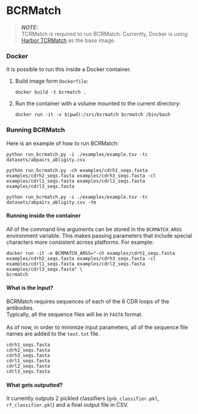 # BCRMatch

> **_NOTE:_** <br>
> TCRMatch is required to run BCRMatch. Currently, Docker is using [Harbor TCRMatch](https://harbor.lji.org/harbor/projects/5/repositories/iedb-public%2Ftcrmatch/tags/0.1.1) as the base image.

### Docker
It is possible to run this inside a Docker container.
1. Build image form `Dockerfile`:
    ```
    docker build -t bcrmatch .
    ```
2. Run the container with a volume mounted to the current directory:
   ```
   docker run -it -v $(pwd):/src/bcrmatch bcrmatch /bin/bash
   ```


### Running BCRMatch
Here is an example of how to run BCRMatch:
```
python run_bcrmatch.py -i ./examples/example.tsv -tc datasets/abpairs_abligity.csv
```
```
python run_bcrmatch.py -ch examples/cdrh1_seqs.fasta examples/cdrh2_seqs.fasta examples/cdrh3_seqs.fasta -cl examples/cdrl1_seqs.fasta examples/cdrl2_seqs.fasta examples/cdrl3_seqs.fasta
```
```
python run_bcrmatch.py -i ./examples/example.tsv -tc datasets/abpairs_abligity.csv -tm
```

#### Running inside the container

All of the command line arguments can be stored in the ```BCRMATCH_ARGS``` environment variable.
This makes passing parameters that include special characters more consistent across platforms. For
example:

```
docker run -it -e BCRMATCH_ARGS="-ch examples/cdrh1_seqs.fasta examples/cdrh2_seqs.fasta examples/cdrh3_seqs.fasta -cl examples/cdrl1_seqs.fasta examples/cdrl2_seqs.fasta examples/cdrl3_seqs.fasta" \
bcrmatch
```

#### What is the Input?
BCRMatch requires sequences of each of the 6 CDR loops of the antibodies.<br>Typically, all the sequence files will be in `FASTA` format.
<br><br>
As of now, in order to minimize input parameters, all of the sequence file names are added to the `text.txt` file.
```
cdrh1_seqs.fasta
cdrh2_seqs.fasta
cdrh3_seqs.fasta
cdrl1_seqs.fasta
cdrl2_seqs.fasta
cdrl3_seqs.fasta
```

#### What gets outputted?
It currently outputs 2 pickled classifiers (`gnb_classifier.pkl`, `rf_classifier.pkl`) and a final output file in CSV.